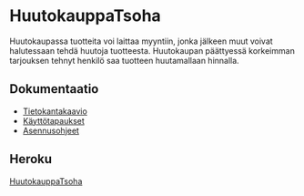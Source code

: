 # HuutokauppaTsoha

Huutokaupassa tuotteita voi laittaa myyntiin, jonka jälkeen muut voivat halutessaan tehdä huutoja tuotteesta. Huutokaupan päättyessä korkeimman tarjouksen tehnyt henkilö saa tuotteen huutamallaan hinnalla.

## Dokumentaatio

+ [Tietokantakaavio](https://github.com/SIholin/HuutokauppaTsoha/blob/master/documentation/Tietokantakaavio.pdf)
+ [Käyttötapaukset](https://github.com/SIholin/HuutokauppaTsoha/blob/master/documentation/usage.md)
+ [Asennusohjeet](https://github.com/SIholin/HuutokauppaTsoha/blob/master/documentation/installation.md)

## Heroku

[HuutokauppaTsoha](https://enigmatic-temple-77296.herokuapp.com/)
